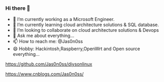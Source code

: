 ### Hi there 👋

- 🔭 I’m currently working as a Microsoft Engineer.
- 🌱 I’m currently learning cloud architecture solutions & SQL database.
- 👯 I’m looking to collaborate on cloud architecture solutions & Devops
- 💬 Ask me about everything...
- 📫 How to reach me: @Jas0n0ss
- 😄 Hobby: Hackintosh,Raspberry,OpenWrt and Open source everything...

https://github.com/Jas0n0ss/diysonlinux

https://www.cnblogs.com/Jas0n0ss/
